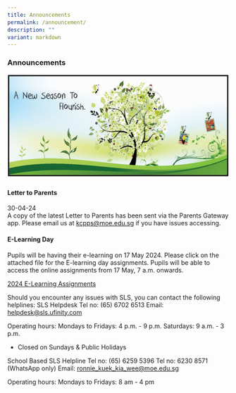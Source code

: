 ```yaml
---
title: Announcements
permalink: /announcement/
description: ""
variant: markdown
---
```

### Announcements

![](/images/A%20new%20season%20to%20flourish%20banner.png)

#### Letter to Parents		 
30-04-24<br>
A copy of the latest Letter to Parents has been sent via the Parents Gateway app. Please email us at [kcpps@moe.edu.sg](mailto:kcpps@moe.edu.sg) if you have issues accessing.

#### E-Learning Day

Pupils will be having their e-learning on 17 May 2024. Please click on the attached file for the E-learning day assignments. Pupils will be able to access the online assignments from 17 May, 7 a.m. onwards.

[2024 E-Learning Assignments](/files/2024__e_learning_plan__17_May_.pdf)



Should you encounter any issues with SLS, you can contact the following helplines:
SLS Helpdesk
Tel no: (65) 6702 6513
Email: helpdesk@sls.ufinity.com

Operating hours: 
Mondays to Fridays: 4 p.m. - 9 p.m.
Saturdays: 9 a.m. - 3 p.m.
* Closed on Sundays &amp; Public Holidays

School Based SLS Helpline
Tel no: (65) 6259 5396
Tel no: 6230 8571 (WhatsApp only)
Email: ronnie_kuek_kia_wee@moe.edu.sg

Operating hours:
Mondays to Fridays: 8 am - 4 pm

